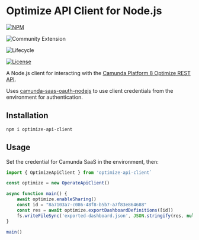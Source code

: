 # Optimize API Client for Node.js

[![NPM](https://nodei.co/npm/optimize-api-client.png)](https://npmjs.org/package/optimize-api-client) 

![Community Extension](https://img.shields.io/badge/Community%20Extension-An%20open%20source%20community%20maintained%20project-FF4700)

![Lifecycle](https://img.shields.io/badge/Lifecycle-Stable-brightgreen)

[![License](https://img.shields.io/badge/License-Apache%202.0-blue.svg)](https://opensource.org/licenses/Apache-2.0)

A Node.js client for interacting with the [Camunda Platform 8 Optimize REST API](https://docs.camunda.io/optimize/apis-clients/optimize-api/configuration/enable-sharing/).

Uses [camunda-saas-oauth-nodejs](https://github.com/camunda-community-hub/camunda-saas-oauth-nodejs) to use client credentials from the environment for authentication.

## Installation

```
npm i optimize-api-client
```

## Usage

Set the credential for Camunda SaaS in the environment, then: 

```typescript
import { OptimizeApiClient } from 'optimize-api-client`

const optimize = new OperateApiClient()

async function main() {
    await optimize.enableSharing()
    const id = "8a7103a7-c086-48f8-b5b7-a7f83e864688"
    const res = await optimize.exportDashboardDefinitions([id])
    fs.writeFileSync('exported-dashboard.json', JSON.stringify(res, null, 2))
}

main()
```